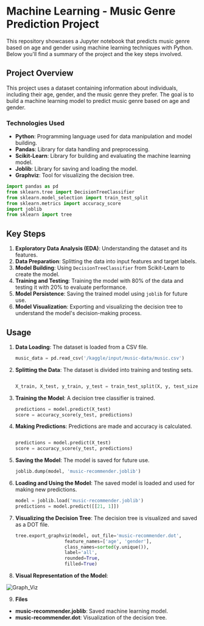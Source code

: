 # Machine Learning - Music Genre Prediction Project

This repository showcases a Jupyter notebook that predicts music genre based on age and gender using machine learning techniques with Python. Below you'll find a summary of the project and the key steps involved.

## Project Overview

This project uses a dataset containing information about individuals, including their age, gender, and the music genre they prefer. The goal is to build a machine learning model to predict music genre based on age and gender.

### Technologies Used

- **Python**: Programming language used for data manipulation and model building.
- **Pandas**: Library for data handling and preprocessing.
- **Scikit-Learn**: Library for building and evaluating the machine learning model.
- **Joblib**: Library for saving and loading the model.
- **Graphviz**: Tool for visualizing the decision tree.

```python
import pandas as pd
from sklearn.tree import DecisionTreeClassifier
from sklearn.model_selection import train_test_split
from sklearn.metrics import accuracy_score
import joblib
from sklearn import tree

```


## Key Steps

1. **Exploratory Data Analysis (EDA)**: Understanding the dataset and its features.
2. **Data Preparation**: Splitting the data into input features and target labels.
3. **Model Building**: Using `DecisionTreeClassifier` from Scikit-Learn to create the model.
4. **Training and Testing**: Training the model with 80% of the data and testing it with 20% to evaluate performance.
5. **Model Persistence**: Saving the trained model using `joblib` for future use.
6. **Model Visualization**: Exporting and visualizing the decision tree to understand the model's decision-making process.

## Usage

1. **Data Loading**: The dataset is loaded from a CSV file.
   
   ```python
   music_data = pd.read_csv('/kaggle/input/music-data/music.csv')
   ```

2. **Splitting the Data**: The dataset is divided into training and testing sets.

   ```python
   
   X_train, X_test, y_train, y_test = train_test_split(X, y, test_size=0.2)
   
   ```

3. **Training the Model**: A decision tree classifier is trained.
   
   ```python
   predictions = model.predict(X_test)
   score = accuracy_score(y_test, predictions)
   ```
   
4. **Making Predictions**: Predictions are made and accuracy is calculated.
   
   ```python
   
   predictions = model.predict(X_test)
   score = accuracy_score(y_test, predictions)
   
   ```
   
5. **Saving the Model**: The model is saved for future use.
   
   ```python
   joblib.dump(model, 'music-recommender.joblib')
   
   ```

6. **Loading and Using the Model**: The saved model is loaded and used for making new predictions.
   
   ```python
   model = joblib.load('music-recommender.joblib')
   predictions = model.predict([[21, 1]])
   ```
   

7. **Visualizing the Decision Tree**: The decision tree is visualized and saved as a DOT file.

   ```python
   tree.export_graphviz(model, out_file='music-recommender.dot', 
                     feature_names=['age', 'gender'],
                     class_names=sorted(y.unique()),
                     label='all',
                     rounded=True,
                     filled=True)
   ```

8. **Visual Representation of the Model**:

![Graph_Viz](https://github.com/user-attachments/assets/bc06d6b3-6edf-4bb7-91a6-e101035986a6)


9. **Files**

* **music-recommender.joblib**: Saved machine learning model.
* **music-recommender.dot**: Visualization of the decision tree.

